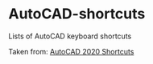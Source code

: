 # AutoCAD-shortcuts
Lists of AutoCAD keyboard shortcuts

Taken from: [AutoCAD 2020 Shortcuts](https://damassets.autodesk.net/content/dam/autodesk/www/shortcuts/autocad/AutoCAD_2020_Shortcuts_Guide.pdf)
